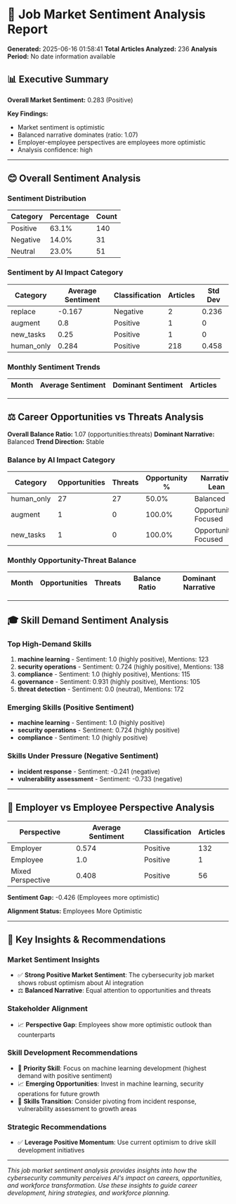 
# 🎯 Job Market Sentiment Analysis Report

**Generated:** 2025-06-16 01:58:41
**Total Articles Analyzed:** 236
**Analysis Period:** No date information available

## 📊 Executive Summary

**Overall Market Sentiment:** 0.283 (Positive)

**Key Findings:**
- Market sentiment is optimistic
- Balanced narrative dominates (ratio: 1.07)
- Employer-employee perspectives are employees more optimistic
- Analysis confidence: high

---

## 😊 Overall Sentiment Analysis

### Sentiment Distribution
| Category | Percentage | Count |
|----------|------------|-------|
| Positive | 63.1% | 140 |
| Negative | 14.0% | 31 |
| Neutral | 23.0% | 51 |

### Sentiment by AI Impact Category
| Category | Average Sentiment | Classification | Articles | Std Dev |
|----------|------------------|----------------|----------|---------|
| replace | -0.167 | Negative | 2 | 0.236 |
| augment | 0.8 | Positive | 1 | 0 |
| new_tasks | 0.25 | Positive | 1 | 0 |
| human_only | 0.284 | Positive | 218 | 0.458 |

### Monthly Sentiment Trends
| Month | Average Sentiment | Dominant Sentiment | Articles |
|-------|------------------|-------------------|----------|

---

## ⚖️ Career Opportunities vs Threats Analysis

**Overall Balance Ratio:** 1.07 (opportunities:threats)
**Dominant Narrative:** Balanced
**Trend Direction:** Stable

### Balance by AI Impact Category
| Category | Opportunities | Threats | Opportunity % | Narrative Lean |
|----------|---------------|---------|---------------|----------------|
| human_only | 27 | 27 | 50.0% | Balanced |
| augment | 1 | 0 | 100.0% | Opportunity-Focused |
| new_tasks | 1 | 0 | 100.0% | Opportunity-Focused |

### Monthly Opportunity-Threat Balance
| Month | Opportunities | Threats | Balance Ratio | Dominant Narrative |
|-------|---------------|---------|---------------|-------------------|

---

## 🎓 Skill Demand Sentiment Analysis

### Top High-Demand Skills
1. **machine learning** - Sentiment: 1.0 (highly positive), Mentions: 123
2. **security operations** - Sentiment: 0.724 (highly positive), Mentions: 138
3. **compliance** - Sentiment: 1.0 (highly positive), Mentions: 115
4. **governance** - Sentiment: 0.931 (highly positive), Mentions: 105
5. **threat detection** - Sentiment: 0.0 (neutral), Mentions: 172

### Emerging Skills (Positive Sentiment)
- **machine learning** - Sentiment: 1.0 (highly positive)
- **security operations** - Sentiment: 0.724 (highly positive)
- **compliance** - Sentiment: 1.0 (highly positive)

### Skills Under Pressure (Negative Sentiment)
- **incident response** - Sentiment: -0.241 (negative)
- **vulnerability assessment** - Sentiment: -0.733 (negative)


---

## 🏢 Employer vs Employee Perspective Analysis

| Perspective | Average Sentiment | Classification | Articles | 
|-------------|------------------|----------------|----------|
| Employer | 0.574 | Positive | 132 |
| Employee | 1.0 | Positive | 1 |
| Mixed Perspective | 0.408 | Positive | 56 |

**Sentiment Gap:** -0.426 (Employees more optimistic)

**Alignment Status:** Employees More Optimistic

---

## 🎯 Key Insights & Recommendations

### Market Sentiment Insights
- ✅ **Strong Positive Market Sentiment**: The cybersecurity job market shows robust optimism about AI integration
- ⚖️ **Balanced Narrative**: Equal attention to opportunities and threats

### Stakeholder Alignment
- 📈 **Perspective Gap**: Employees show more optimistic outlook than counterparts

### Skill Development Recommendations
- 🎯 **Priority Skill**: Focus on machine learning development (highest demand with positive sentiment)
- 📈 **Emerging Opportunities**: Invest in machine learning, security operations for future growth
- 🔄 **Skills Transition**: Consider pivoting from incident response, vulnerability assessment to growth areas

### Strategic Recommendations
- ✅ **Leverage Positive Momentum**: Use current optimism to drive skill development initiatives


---

*This job market sentiment analysis provides insights into how the cybersecurity community perceives AI's impact on careers, opportunities, and workforce transformation. Use these insights to guide career development, hiring strategies, and workforce planning.*
